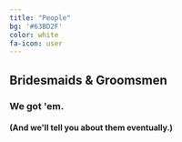 ```yaml
---
title: "People"
bg: '#63BD2F'
color: white
fa-icon: user
---
```


## Bridesmaids & Groomsmen

### We got 'em.

#### (And we'll tell you about them eventually.)